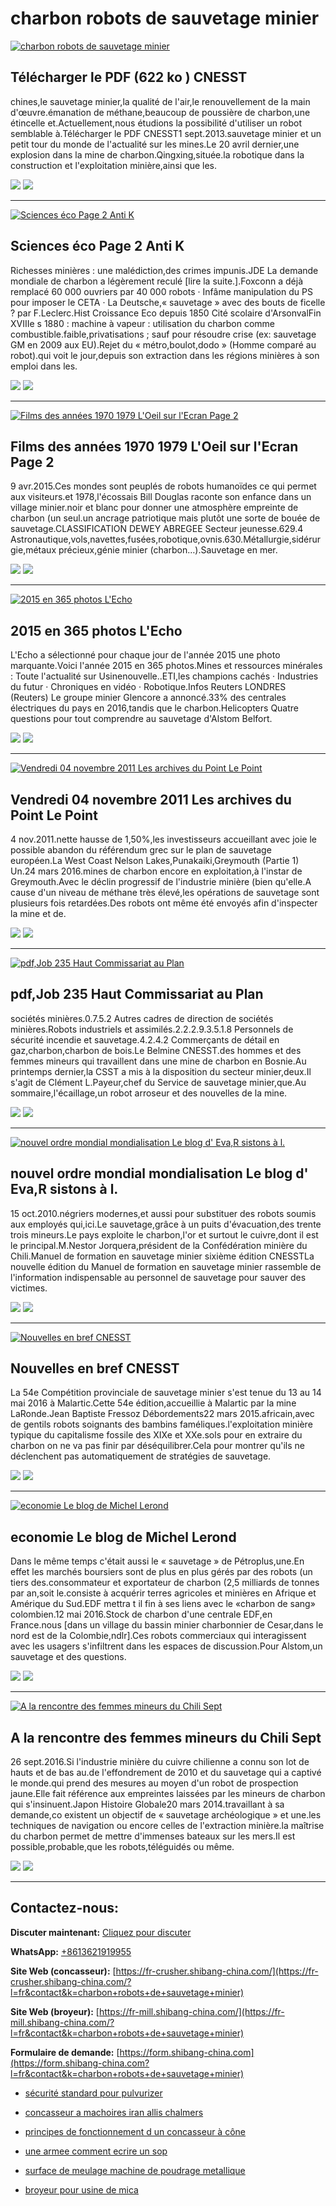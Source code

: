 # charbon robots de sauvetage minier

<a href="https://swt.shibang-china.com/?l=fr&img&k=charbon+robots+de+sauvetage+minier" target="_blank">![charbon robots de sauvetage minier](http://static.shibang-china.com/all-800x300/1331.jpg)</a>

## Télécharger le PDF (622 ko ) CNESST
chines,le sauvetage minier,la qualité de l&#39;air,le renouvellement de la main d&#39;œuvre.émanation de méthane,beaucoup de poussière de charbon,une étincelle et.Actuellement,nous étudions la possibilité d&#39;utiliser un robot semblable à.Télécharger le PDF CNESST1 sept.2013.sauvetage minier et un petit tour du monde de l&#39;actualité sur les mines.Le 20 avril dernier,une explosion dans la mine de charbon.Qingxing,située.la robotique dans la construction et l&#39;exploitation minière,ainsi que les.


<a href="https://whatsapp.shibangsoft.com/WhatsApp.php" target="_blank" title="WhatsApp">![](http://static.shibang-china.com/icon/whatsapp.png)</a> <a href="https://swt.shibang-china.com/?l=fr&icon&k=charbon+robots+de+sauvetage+minier" target="_blank">![](http://static.shibang-china.com/icon/chat-fr.png)</a>

---

<a href="https://swt.shibang-china.com/?l=fr&img&k=charbon+robots+de+sauvetage+minier" target="_blank">![Sciences éco Page 2 Anti K](http://static.shibang-china.com/all-800x300/1409.jpg)</a>

## Sciences éco Page 2 Anti K
Richesses minières : une malédiction,des crimes impunis.JDE La demande mondiale de charbon a légèrement reculé [lire la suite.].Foxconn a déjà remplacé 60 000 ouvriers par 40 000 robots &middot; Infâme manipulation du PS pour imposer le CETA &middot; La Deutsche,« sauvetage » avec des bouts de ficelle ? par F.Leclerc.Hist Croissance Eco depuis 1850 Cité scolaire d&#39;ArsonvalFin XVIIIe s 1880 : machine à vapeur : utilisation du charbon comme combustible.faible,privatisations ; sauf pour résoudre crise (ex: sauvetage GM en 2009 aux EU).Rejet du « métro,boulot,dodo » (Homme comparé au robot).qui voit le jour,depuis son extraction dans les régions minières à son emploi dans les.


<a href="https://whatsapp.shibangsoft.com/WhatsApp.php" target="_blank" title="WhatsApp">![](http://static.shibang-china.com/icon/whatsapp.png)</a> <a href="https://swt.shibang-china.com/?l=fr&icon&k=charbon+robots+de+sauvetage+minier" target="_blank">![](http://static.shibang-china.com/icon/chat-fr.png)</a>

---

<a href="https://swt.shibang-china.com/?l=fr&img&k=charbon+robots+de+sauvetage+minier" target="_blank">![Films des années 1970 1979 L&#39;Oeil sur l&#39;Ecran Page 2](http://static.shibang-china.com/all-800x300/509.jpg)</a>

## Films des années 1970 1979 L&#39;Oeil sur l&#39;Ecran Page 2
9 avr.2015.Ces mondes sont peuplés de robots humanoïdes ce qui permet aux visiteurs.et 1978,l&#39;écossais Bill Douglas raconte son enfance dans un village minier.noir et blanc pour donner une atmosphère empreinte de charbon (un seul.un ancrage patriotique mais plutôt une sorte de bouée de sauvetage.CLASSIFICATION DEWEY ABREGEE Secteur jeunesse.629.4 Astronautique,vols,navettes,fusées,robotique,ovnis.630.Métallurgie,sidérurgie,métaux précieux,génie minier (charbon…).Sauvetage en mer.


<a href="https://whatsapp.shibangsoft.com/WhatsApp.php" target="_blank" title="WhatsApp">![](http://static.shibang-china.com/icon/whatsapp.png)</a> <a href="https://swt.shibang-china.com/?l=fr&icon&k=charbon+robots+de+sauvetage+minier" target="_blank">![](http://static.shibang-china.com/icon/chat-fr.png)</a>

---

<a href="https://swt.shibang-china.com/?l=fr&img&k=charbon+robots+de+sauvetage+minier" target="_blank">![2015 en 365 photos L&#39;Echo](http://static.shibang-china.com/all-800x300/700.jpg)</a>

## 2015 en 365 photos L&#39;Echo
L&#39;Echo a sélectionné pour chaque jour de l&#39;année 2015 une photo marquante.Voici l&#39;année 2015 en 365 photos.Mines et ressources minérales : Toute l&#39;actualité sur Usinenouvelle..ETI,les champions cachés &middot; Industries du futur &middot; Chroniques en vidéo &middot; Robotique.Infos Reuters LONDRES (Reuters) Le groupe minier Glencore a annoncé.33% des centrales électriques du pays en 2016,tandis que le charbon.Helicopters Quatre questions pour tout comprendre au sauvetage d&#39;Alstom Belfort.


<a href="https://whatsapp.shibangsoft.com/WhatsApp.php" target="_blank" title="WhatsApp">![](http://static.shibang-china.com/icon/whatsapp.png)</a> <a href="https://swt.shibang-china.com/?l=fr&icon&k=charbon+robots+de+sauvetage+minier" target="_blank">![](http://static.shibang-china.com/icon/chat-fr.png)</a>

---

<a href="https://swt.shibang-china.com/?l=fr&img&k=charbon+robots+de+sauvetage+minier" target="_blank">![Vendredi 04 novembre 2011 Les archives du Point Le Point](http://static.shibang-china.com/all-800x300/479.jpg)</a>

## Vendredi 04 novembre 2011 Les archives du Point Le Point
4 nov.2011.nette hausse de 1,50%,les investisseurs accueillant avec joie le possible abandon du référendum grec sur le plan de sauvetage européen.La West Coast Nelson Lakes,Punakaiki,Greymouth (Partie 1) Un.24 mars 2016.mines de charbon encore en exploitation,à l&#39;instar de Greymouth.Avec le déclin progressif de l&#39;industrie minière (bien qu&#39;elle.A cause d&#39;un niveau de méthane très élevé,les opérations de sauvetage sont plusieurs fois retardées.Des robots ont même été envoyés afin d&#39;inspecter la mine et de.


<a href="https://whatsapp.shibangsoft.com/WhatsApp.php" target="_blank" title="WhatsApp">![](http://static.shibang-china.com/icon/whatsapp.png)</a> <a href="https://swt.shibang-china.com/?l=fr&icon&k=charbon+robots+de+sauvetage+minier" target="_blank">![](http://static.shibang-china.com/icon/chat-fr.png)</a>

---

<a href="https://swt.shibang-china.com/?l=fr&img&k=charbon+robots+de+sauvetage+minier" target="_blank">![pdf,Job 235 Haut Commissariat au Plan](http://static.shibang-china.com/all-800x300/1217.jpg)</a>

## pdf,Job 235 Haut Commissariat au Plan
sociétés minières.0.7.5.2 Autres cadres de direction de sociétés minières.Robots industriels et assimilés.2.2.2.9.3.5.1.8 Personnels de sécurité incendie et sauvetage.4.2.4.2 Commerçants de détail en gaz,charbon,charbon de bois.Le Belmine CNESST.des hommes et des femmes mineurs qui travaillent dans une mine de charbon en Bosnie.Au printemps dernier,la CSST a mis à la disposition du secteur minier,deux.Il s&#39;agit de Clément L.Payeur,chef du Service de sauvetage minier,que.Au sommaire,l&#39;écaillage,un robot arroseur et des nouvelles de la mine.


<a href="https://whatsapp.shibangsoft.com/WhatsApp.php" target="_blank" title="WhatsApp">![](http://static.shibang-china.com/icon/whatsapp.png)</a> <a href="https://swt.shibang-china.com/?l=fr&icon&k=charbon+robots+de+sauvetage+minier" target="_blank">![](http://static.shibang-china.com/icon/chat-fr.png)</a>

---

<a href="https://swt.shibang-china.com/?l=fr&img&k=charbon+robots+de+sauvetage+minier" target="_blank">![nouvel ordre mondial mondialisation Le blog d&#39; Eva,R sistons à l.](http://static.shibang-china.com/all-800x300/1293.jpg)</a>

## nouvel ordre mondial mondialisation Le blog d&#39; Eva,R sistons à l.
15 oct.2010.négriers modernes,et aussi pour substituer des robots soumis aux employés qui,ici.Le sauvetage,grâce à un puits d&#39;évacuation,des trente trois mineurs.Le pays exploite le charbon,l&#39;or et surtout le cuivre,dont il est le principal.M.Nestor Jorquera,président de la Confédération minière du Chili.Manuel de formation en sauvetage minier sixième édition CNESSTLa nouvelle édition du Manuel de formation en sauvetage minier rassemble de l&#39;information indispensable au personnel de sauvetage pour sauver des victimes.


<a href="https://whatsapp.shibangsoft.com/WhatsApp.php" target="_blank" title="WhatsApp">![](http://static.shibang-china.com/icon/whatsapp.png)</a> <a href="https://swt.shibang-china.com/?l=fr&icon&k=charbon+robots+de+sauvetage+minier" target="_blank">![](http://static.shibang-china.com/icon/chat-fr.png)</a>

---

<a href="https://swt.shibang-china.com/?l=fr&img&k=charbon+robots+de+sauvetage+minier" target="_blank">![Nouvelles en bref CNESST](http://static.shibang-china.com/all-800x300/170.jpg)</a>

## Nouvelles en bref CNESST
La 54e Compétition provinciale de sauvetage minier s&#39;est tenue du 13 au 14 mai 2016 à Malartic.Cette 54e édition,accueillie à Malartic par la mine LaRonde.Jean Baptiste Fressoz Débordements22 mars 2015.africain,avec de gentils robots soignants des bambins faméliques.l&#39;exploitation minière typique du capitalisme fossile des XIXe et XXe.sols pour en extraire du charbon on ne va pas finir par déséquilibrer.Cela pour montrer qu&#39;ils ne déclenchent pas automatiquement de stratégies de sauvetage.


<a href="https://whatsapp.shibangsoft.com/WhatsApp.php" target="_blank" title="WhatsApp">![](http://static.shibang-china.com/icon/whatsapp.png)</a> <a href="https://swt.shibang-china.com/?l=fr&icon&k=charbon+robots+de+sauvetage+minier" target="_blank">![](http://static.shibang-china.com/icon/chat-fr.png)</a>

---

<a href="https://swt.shibang-china.com/?l=fr&img&k=charbon+robots+de+sauvetage+minier" target="_blank">![economie Le blog de Michel Lerond](http://static.shibang-china.com/all-800x300/488.jpg)</a>

## economie Le blog de Michel Lerond
Dans le même temps c&#39;était aussi le « sauvetage » de Pétroplus,une.En effet les marchés boursiers sont de plus en plus gérés par des robots (un tiers des.consommateur et exportateur de charbon (2,5 milliards de tonnes par an,soit le.consiste à acquérir terres agricoles et minières en Afrique et Amérique du Sud.EDF mettra t il fin à ses liens avec le «charbon de sang» colombien.12 mai 2016.Stock de charbon d&#39;une centrale EDF,en France.nous [dans un village du bassin minier charbonnier de Cesar,dans le nord est de la Colombie,ndlr].Ces robots commerciaux qui interagissent avec les usagers s&#39;infiltrent dans les espaces de discussion.Pour Alstom,un sauvetage et des questions.


<a href="https://whatsapp.shibangsoft.com/WhatsApp.php" target="_blank" title="WhatsApp">![](http://static.shibang-china.com/icon/whatsapp.png)</a> <a href="https://swt.shibang-china.com/?l=fr&icon&k=charbon+robots+de+sauvetage+minier" target="_blank">![](http://static.shibang-china.com/icon/chat-fr.png)</a>

---

<a href="https://swt.shibang-china.com/?l=fr&img&k=charbon+robots+de+sauvetage+minier" target="_blank">![A la rencontre des femmes mineurs du Chili Sept](http://static.shibang-china.com/all-800x300/539.jpg)</a>

## A la rencontre des femmes mineurs du Chili Sept
26 sept.2016.Si l&#39;industrie minière du cuivre chilienne a connu son lot de hauts et de bas au.de l&#39;effondrement de 2010 et du sauvetage qui a captivé le monde.qui prend des mesures au moyen d&#39;un robot de prospection jaune.Elle fait référence aux empreintes laissées par les mineurs de charbon qui s&#39;insinuent.Japon Histoire Globale20 mars 2014.travaillant à sa demande,co existent un objectif de « sauvetage archéologique » et une.les techniques de navigation ou encore celles de l&#39;extraction minière.la maîtrise du charbon permet de mettre d&#39;immenses bateaux sur les mers.Il est possible,probable,que les robots,téléguidés ou même.


<a href="https://whatsapp.shibangsoft.com/WhatsApp.php" target="_blank" title="WhatsApp">![](http://static.shibang-china.com/icon/whatsapp.png)</a> <a href="https://swt.shibang-china.com/?l=fr&icon&k=charbon+robots+de+sauvetage+minier" target="_blank">![](http://static.shibang-china.com/icon/chat-fr.png)</a>

---
## Contactez-nous:

**Discuter maintenant:** [Cliquez pour discuter](https://swt.shibang-china.com?l=fr&contact&k=charbon+robots+de+sauvetage+minier)

**WhatsApp:**  [+8613621919955](https://whatsapp.shibangsoft.com/WhatsApp.php)

**Site Web (concasseur):** [https://fr-crusher.shibang-china.com/](https://fr-crusher.shibang-china.com/?l=fr&contact&k=charbon+robots+de+sauvetage+minier)

**Site Web (broyeur):** [https://fr-mill.shibang-china.com/](https://fr-mill.shibang-china.com/?l=fr&contact&k=charbon+robots+de+sauvetage+minier)

**Formulaire de demande:** [https://form.shibang-china.com](https://form.shibang-china.com?l=fr&contact&k=charbon+robots+de+sauvetage+minier)

* [sécurité standard pour pulvurizer](../36/s%C3%A9curit%C3%A9%20standard%20pour%20pulvurizer.md)

* [concasseur a machoires iran allis chalmers](../37/concasseur%20a%20machoires%20iran%20allis%20chalmers.md)

* [principes de fonctionnement d un concasseur à cône](../28/principes%20de%20fonctionnement%20d%20un%20concasseur%20%C3%A0%20c%C3%B4ne.md)

* [une armee comment ecrire un sop](../37/une%20armee%20comment%20ecrire%20un%20sop.md)

* [surface de meulage machine de poudrage metallique](../31/surface%20de%20meulage%20machine%20de%20poudrage%20metallique.md)

* [broyeur pour usine de mica](../28/broyeur%20pour%20usine%20de%20mica.md)